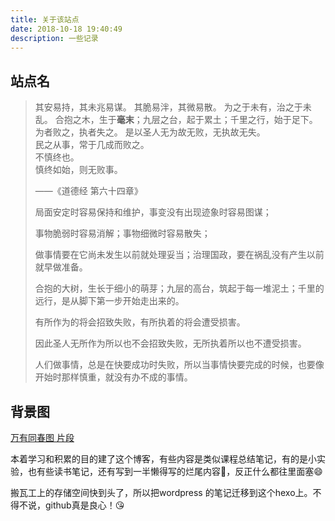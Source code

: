 ```yaml
---
title: 关于该站点
date: 2018-10-18 19:40:49
description: 一些记录
---
```


## 站点名


> 其安易持，其未兆易谋。
> 其脆易泮，其微易散。
> 为之于未有，治之于未乱。
> 合抱之木，生于**毫末**；九层之台，起于累土；千里之行，始于足下。
> 为者败之，执者失之。
> 是以圣人无为故无败，无执故无失。                
> 民之从事，常于几成而败之。                
> 不慎终也。                
> 慎终如始，则无败事。                
>
> ——《道德经 第六十四章》
>
>
>
> 局面安定时容易保持和维护，事变没有出现迹象时容易图谋；
>
> 事物脆弱时容易消解；事物细微时容易散失；
>
> 做事情要在它尚未发生以前就处理妥当；治理国政，要在祸乱没有产生以前就早做准备。
>
> 合抱的大树，生长于细小的萌芽；九层的高台，筑起于每一堆泥土；千里的远行，是从脚下第一步开始走出来的。
>
> 有所作为的将会招致失败，有所执着的将会遭受损害。
>
> 因此圣人无所作为所以也不会招致失败，无所执着所以也不遭受损害。
>
> 人们做事情，总是在快要成功时失败，所以当事情快要完成的时候，也要像开始时那样慎重，就没有办不成的事情。



## 背景图

[万有同春图 片段](https://www.mfa.org/collections/object/profusion-of-flowers-254)



本着学习和积累的目的建了这个博客，有些内容是类似课程总结笔记，有的是小实验，也有些读书笔记，还有写到一半懒得写的烂尾内容:dog:，反正什么都往里面塞:smile:

搬瓦工上的存储空间快到头了，所以把wordpress 的笔记迁移到这个hexo上。不得不说，github真是良心！:kissing_heart: